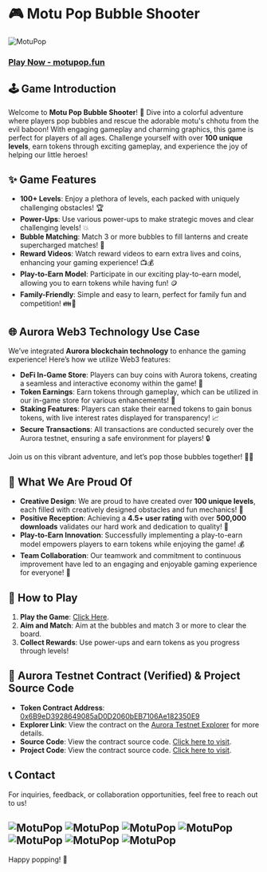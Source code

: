 # 🎮 Motu Pop Bubble Shooter
![MotuPop](/logo.png)

### [Play Now - motupop.fun](https://motupop.fun)

## 🕹️ Game Introduction
Welcome to **Motu Pop Bubble Shooter**! 🌟 Dive into a colorful adventure where players pop bubbles and rescue the adorable motu's chhotu from the evil baboon! With engaging gameplay and charming graphics, this game is perfect for players of all ages. Challenge yourself with over **100 unique levels**, earn tokens through exciting gameplay, and experience the joy of helping our little heroes!


## ✨ Game Features
- **100+ Levels**: Enjoy a plethora of levels, each packed with uniquely challenging obstacles! 🏆  
- **Power-Ups**: Use various power-ups to make strategic moves and clear challenging levels! 💥  
- **Bubble Matching**: Match 3 or more bubbles to fill lanterns and create supercharged matches! 🎉  
- **Reward Videos**: Watch reward videos to earn extra lives and coins, enhancing your gaming experience! 📺💰  
- **Play-to-Earn Model**: Participate in our exciting play-to-earn model, allowing you to earn tokens while having fun! 🪙  
- **Family-Friendly**: Simple and easy to learn, perfect for family fun and competition! 👪🎉  


## 🌐 Aurora Web3 Technology Use Case
We’ve integrated **Aurora blockchain technology** to enhance the gaming experience! Here’s how we utilize Web3 features:

- **DeFi In-Game Store**: Players can buy coins with Aurora tokens, creating a seamless and interactive economy within the game! 🛒  
- **Token Earnings**: Earn tokens through gameplay, which can be utilized in our in-game store for various enhancements! 💸  
- **Staking Features**: Players can stake their earned tokens to gain bonus tokens, with live interest rates displayed for transparency! 📈  
- **Secure Transactions**: All transactions are conducted securely over the Aurora testnet, ensuring a safe environment for players! 🔒  

Join us on this vibrant adventure, and let’s pop those bubbles together! 🌈✨


## 💪 What We Are Proud Of
- **Creative Design**: We are proud to have created over **100 unique levels**, each filled with creatively designed obstacles and fun mechanics! 🌈  
- **Positive Reception**: Achieving a **4.5+ user rating** with over **500,000 downloads** validates our hard work and dedication to quality! 🏅  
- **Play-to-Earn Innovation**: Successfully implementing a play-to-earn model empowers players to earn tokens while enjoying the game! 💰  
- **Team Collaboration**: Our teamwork and commitment to continuous improvement have led to an engaging and enjoyable gaming experience for everyone! 🤝  


## 📖 How to Play
1. **Play the Game**: [Click Here](https://motupop.fun/).
2. **Aim and Match**: Aim at the bubbles and match 3 or more to clear the board.
3. **Collect Rewards**: Use power-ups and earn tokens as you progress through levels!


## 📝 Aurora Testnet Contract (Verified) & Project Source Code
- **Token Contract Address**: [0x6B9eD3928649085aD0D2060bEB7106Ae182350E9](https://explorer.testnet.aurora.dev/address/0x6B9eD3928649085aD0D2060bEB7106Ae182350E9)  
- **Explorer Link**: View the contract on the [Aurora Testnet Explorer](https://explorer.testnet.aurora.dev/address/0x6B9eD3928649085aD0D2060bEB7106Ae182350E9) for more details.
- **Source Code**: View the contract source code. [Click here to visit](/Contract/MotuPopSmartContractAurora.sol).
- **Project Code**: View the contract source code. [Click here to visit](/).


## 📞 Contact
For inquiries, feedback, or collaboration opportunities, feel free to reach out to us!

![MotuPop](/Assets/1.jpg)
![MotuPop](/Assets/2.jpg)
![MotuPop](/Assets/3.jpg)
![MotuPop](/Assets/4.jpg)
![MotuPop](/Assets/5.jpg)
![MotuPop](/Assets/6.jpg)
![MotuPop](/Assets/7.jpg)
---

Happy popping! 🎉
